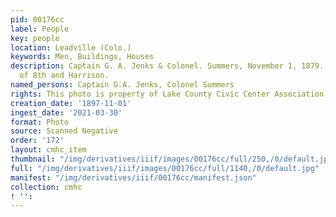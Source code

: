 ```yaml
---
pid: 00176cc
label: People
key: people
location: Leadville (Colo.)
keywords: Men, Buildings, Houses
description: Captain G. A. Jenks & Colonel. Summers, November 1, 1879. Northeast corner
  of 8th and Harrison.
named_persons: Captain G.A. Jenks, Colonel Summers
rights: This photo is property of Lake County Civic Center Association.
creation_date: '1897-11-01'
ingest_date: '2021-03-30'
format: Photo
source: Scanned Negative
order: '172'
layout: cmhc_item
thumbnail: "/img/derivatives/iiif/images/00176cc/full/250,/0/default.jpg"
full: "/img/derivatives/iiif/images/00176cc/full/1140,/0/default.jpg"
manifest: "/img/derivatives/iiif/00176cc/manifest.json"
collection: cmhc
! '': 
---
```

